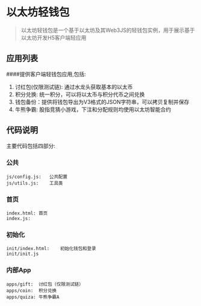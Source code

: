 # 以太坊轻钱包
>以太坊轻钱包是一个基于以太坊及其Web3JS的轻钱包实例，用于展示基于以太坊开发H5客户端轻应用

## 应用列表
####提供客户端轻钱包应用,包括:
1. 讨红包(仅限测试链): 通过水龙头获取基本的以太币
2. 积分兑换: 统一积分，可以将以太币与积分代币之间兑换
3. 钱包备份：提供将钱包导出为V3格式的JSON字符串，可以拷贝复制并保存
4. 牛熊争霸: 股指竞猜小游戏，下注和分配规则均使用以太坊智能合约

## 代码说明
主要代码包括四部分:
### 公共
    js/config.js:   公共配置
    js/utils.js:    工具类
### 首页
    index.html: 首页
    index.js:   
### 初始化
    init/index.html:    初始化钱包和登录
    init/init.js
### 内部App
    apps/gift:  讨红包（仅限测试链）
    apps/coin:  积分兑换
    apps/quiza: 牛熊争霸A